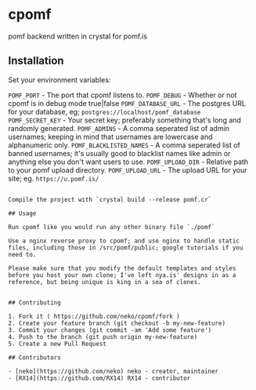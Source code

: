 # cpomf

pomf backend written in crystal for pomf.is

## Installation

Set your environment variables:

`POMF_PORT` - The port that cpomf listens to.
`POMF_DEBUG` - Whether or not cpomf is in debug mode true|false
`POMF_DATABASE_URL` - The postgres URL for your database, eg; `postgres://localhost/pomf_database`
`POMF_SECRET_KEY` - Your secret key; preferably something that's long and randomly generated.
`POMF_ADMINS` - A comma seperated list of admin usernames; keeping in mind that usernames are lowercase and alphanumeric only.
`POMF_BLACKLISTED_NAMES` - A comma seperated list of banned usernames; it's usually good to blacklist names like admin or anything else you don't want users to use.
`POMF_UPLOAD_DIR` - Relative path to your pomf upload directory.
`POMF_UPLOAD_URL` - The upload URL for your site; eg. `https://u.pomf.is/`
```

Compile the project with `crystal build --release pomf.cr`

## Usage

Run cpomf like you would run any other binary file `./pomf`

Use a nginx reverse proxy to cpomf; and use nginx to handle static files, including those in /src/pomf/public; google tutorials if you need to.

Please make sure that you modify the default templates and styles before you host your own clone; I've left nya.is' designs in as a reference, but being unique is king in a sea of clones.


## Contributing

1. Fork it ( https://github.com/neko/cpomf/fork )
2. Create your feature branch (git checkout -b my-new-feature)
3. Commit your changes (git commit -am 'Add some feature')
4. Push to the branch (git push origin my-new-feature)
5. Create a new Pull Request

## Contributors

- [neko](https://github.com/neko) neko - creator, maintainer
- [RX14](https://github.com/RX14) RX14 - contributor
